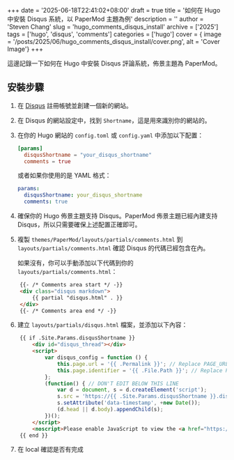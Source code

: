 +++
date = '2025-06-18T22:41:02+08:00'
draft = true
title = '如何在 Hugo 中安裝 Disqus 系統，以 PaperMod 主題為例'
description = ''
author = 'Steven Chang'
slug = 'hugo_comments_disqus_install'
archive = ['2025']
tags = ['hugo', 'disqus', 'comments']
categories = ['hugo']
cover = { image = '/posts/2025/06/hugo_comments_disqus_install/cover.png', alt = 'Cover Image'}
+++

這邊記錄一下如何在 Hugo 中安裝 Disqus 評論系統，佈景主題為 PaperMod。

## 安裝步驟

1. 在 [Disqus](https://disqus.com/) 註冊帳號並創建一個新的網站。
2. 在 Disqus 的網站設定中，找到 `Shortname`，這是用來識別你的網站的。
3. 在你的 Hugo 網站的 `config.toml` 或 `config.yaml` 中添加以下配置：

   ```toml
   [params]
     disqusShortname = "your_disqus_shortname"
     comments = true
   ```

   或者如果你使用的是 YAML 格式：

   ```yaml
   params:
     disqusShortname: your_disqus_shortname
     comments: true
   ```
4. 確保你的 Hugo 佈景主題支持 Disqus。PaperMod 佈景主題已經內建支持 Disqus，所以只需要確保上述配置正確即可。
5. 複製 `themes/PaperMod/layouts/partials/comments.html` 到 `layouts/partials/comments.html` 確認 Disqus 的代碼已經包含在內。

   如果沒有，你可以手動添加以下代碼到你的 `layouts/partials/comments.html`：

```html
    {{- /* Comments area start */ -}}
    <div class="disqus markdown">
        {{ partial "disqus.html" . }}
    </div>
    {{- /* Comments area end */ -}}
```

6. 建立 `layouts/partials/disqus.html` 檔案，並添加以下內容：

```html
    {{ if .Site.Params.disqusShortname }}
        <div id="disqus_thread"></div>
        <script>
            var disqus_config = function () {
                this.page.url = '{{ .Permalink }}'; // Replace PAGE_URL with your page's canonical URL variable
                this.page.identifier = '{{ .File.Path }}'; // Replace PAGE_IDENTIFIER with your page's unique identifier variable
            };
            (function() { // DON'T EDIT BELOW THIS LINE
                var d = document, s = d.createElement('script');
                s.src = 'https://{{ .Site.Params.disqusShortname }}.disqus.com/embed.js';
                s.setAttribute('data-timestamp', +new Date());
                (d.head || d.body).appendChild(s);
            })();
        </script>
        <noscript>Please enable JavaScript to view the <a href="https://disqus.com/?ref_noscript">comments powered by Disqus.</a></noscript>
    {{ end }}
```

7. 在 local 確認是否有完成